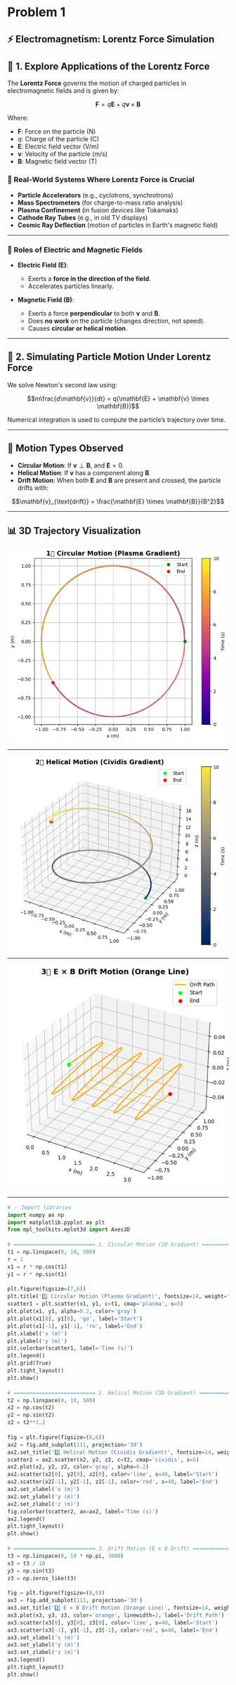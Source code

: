 # Problem 1

## ⚡ Electromagnetism: Lorentz Force Simulation


## 🧭 1. Explore Applications of the Lorentz Force

The **Lorentz Force** governs the motion of charged particles in electromagnetic fields and is given by:

$$\mathbf{F} = q\mathbf{E} + q\mathbf{v} \times \mathbf{B}$$

Where:

- $\mathbf{F}$: Force on the particle (N)  
- $q$: Charge of the particle (C)  
- $\mathbf{E}$: Electric field vector (V/m)  
- $\mathbf{v}$: Velocity of the particle (m/s)  
- $\mathbf{B}$: Magnetic field vector (T)  

### 🔬 Real-World Systems Where Lorentz Force is Crucial

- **Particle Accelerators** (e.g., cyclotrons, synchrotrons)  
- **Mass Spectrometers** (for charge-to-mass ratio analysis)  
- **Plasma Confinement** (in fusion devices like Tokamaks)  
- **Cathode Ray Tubes** (e.g., in old TV displays)  
- **Cosmic Ray Deflection** (motion of particles in Earth's magnetic field)  

---

### 🎯 Roles of Electric and Magnetic Fields

- **Electric Field ($\mathbf{E}$)**:  
  - Exerts a **force in the direction of the field**.  
  - Accelerates particles linearly.  

- **Magnetic Field ($\mathbf{B}$)**:  
  - Exerts a force **perpendicular** to both $\mathbf{v}$ and $\mathbf{B}$.  
  - Does **no work** on the particle (changes direction, not speed).  
  - Causes **circular or helical motion**.  

---

## 🧪 2. Simulating Particle Motion Under Lorentz Force

We solve Newton's second law using:

$$m\frac{d\mathbf{v}}{dt} = q(\mathbf{E} + \mathbf{v} \times \mathbf{B})$$

Numerical integration is used to compute the particle’s trajectory over time.

---

## 🔄 Motion Types Observed

- **Circular Motion**: If $\mathbf{v} \perp \mathbf{B}$, and $\mathbf{E} = 0$.  
- **Helical Motion**: If $\mathbf{v}$ has a component along $\mathbf{B}$.  
- **Drift Motion**: When both $\mathbf{E}$ and $\mathbf{B}$ are present and crossed, the particle drifts with:

$$\mathbf{v}_{\text{drift}} = \frac{\mathbf{E} \times \mathbf{B}}{B^2}$$

---

## 📊 3D Trajectory Visualization

![alt text](image-2.png)

---

![alt text](image-3.png)

---

![alt text](image-4.png)

---


```python
# ✅ Import libraries
import numpy as np
import matplotlib.pyplot as plt
from mpl_toolkits.mplot3d import Axes3D

# ========================== 1. Circular Motion (2D Gradient) ==========================
t1 = np.linspace(0, 10, 500)
r = 1
x1 = r * np.cos(t1)
y1 = r * np.sin(t1)

plt.figure(figsize=(7,6))
plt.title('1️⃣ Circular Motion (Plasma Gradient)', fontsize=14, weight='bold')
scatter1 = plt.scatter(x1, y1, c=t1, cmap='plasma', s=5)
plt.plot(x1, y1, alpha=0.2, color='gray')
plt.plot(x1[0], y1[0], 'go', label='Start')
plt.plot(x1[-1], y1[-1], 'ro', label='End')
plt.xlabel('x (m)')
plt.ylabel('y (m)')
plt.colorbar(scatter1, label='Time (s)')
plt.legend()
plt.grid(True)
plt.tight_layout()
plt.show()

# ========================== 2. Helical Motion (3D Gradient) ==========================
t2 = np.linspace(0, 10, 500)
x2 = np.cos(t2)
y2 = np.sin(t2)
z2 = t2**1.2

fig = plt.figure(figsize=(8,6))
ax2 = fig.add_subplot(111, projection='3d')
ax2.set_title('2️⃣ Helical Motion (Cividis Gradient)', fontsize=14, weight='bold')
scatter2 = ax2.scatter(x2, y2, z2, c=t2, cmap='cividis', s=5)
ax2.plot(x2, y2, z2, color='gray', alpha=0.2)
ax2.scatter(x2[0], y2[0], z2[0], color='lime', s=40, label='Start')
ax2.scatter(x2[-1], y2[-1], z2[-1], color='red', s=40, label='End')
ax2.set_xlabel('x (m)')
ax2.set_ylabel('y (m)')
ax2.set_zlabel('z (m)')
fig.colorbar(scatter2, ax=ax2, label='Time (s)')
ax2.legend()
plt.tight_layout()
plt.show()

# ========================== 3. Drift Motion (E x B Drift) ==========================
t3 = np.linspace(0, 10 * np.pi, 1000)
x3 = t3 / 10
y3 = np.sin(t3)
z3 = np.zeros_like(t3)

fig = plt.figure(figsize=(8,6))
ax3 = fig.add_subplot(111, projection='3d')
ax3.set_title('3️⃣ E × B Drift Motion (Orange Line)', fontsize=14, weight='bold')
ax3.plot(x3, y3, z3, color='orange', linewidth=2, label='Drift Path')
ax3.scatter(x3[0], y3[0], z3[0], color='lime', s=40, label='Start')
ax3.scatter(x3[-1], y3[-1], z3[-1], color='red', s=40, label='End')
ax3.set_xlabel('x (m)')
ax3.set_ylabel('y (m)')
ax3.set_zlabel('z (m)')
ax3.legend()
plt.tight_layout()
plt.show()
```
